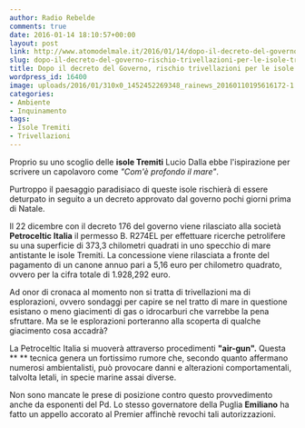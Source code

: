 ```yaml
---
author: Radio Rebelde
comments: true
date: 2016-01-14 18:10:57+00:00
layout: post
link: http://www.atomodelmale.it/2016/01/14/dopo-il-decreto-del-governo-rischio-trivellazioni-per-le-isole-tremiti/
slug: dopo-il-decreto-del-governo-rischio-trivellazioni-per-le-isole-tremiti
title: Dopo il decreto del Governo, rischio trivellazioni per le isole Tremiti
wordpress_id: 16400
image: uploads/2016/01/310x0_1452452269348_rainews_20160110195616172-1.jpg
categories:
- Ambiente
- Inquinamento
tags:
- Isole Tremiti
- Trivellazioni
---
```


Proprio su uno scoglio delle **isole Tremiti** Lucio Dalla ebbe l'ispirazione per scrivere un capolavoro come _"Com'è profondo il mare"_.

Purtroppo il paesaggio paradisiaco di queste isole rischierà di essere deturpato in seguito a un decreto approvato dal governo pochi giorni prima di Natale.

Il 22 dicembre con il decreto 176 del governo viene rilasciato alla società **Petroceltic Italia** il permesso B. R274EL per effettuare ricerche petrolifere su una superficie di 373,3 chilometri quadrati in uno specchio di mare antistante le isole Tremiti. La concessione viene rilasciata a fronte del pagamento di un canone annuo pari a 5,16 euro per chilometro quadrato, ovvero per la cifra totale di 1.928,292 euro.

Ad onor di cronaca al momento non si tratta di trivellazioni ma di esplorazioni, ovvero sondaggi per capire se nel tratto di mare in questione esistano o meno giacimenti di gas o idrocarburi che varrebbe la pena sfruttare. Ma se le esplorazioni porteranno alla scoperta di qualche giacimento cosa accadrà?

La Petroceltic Italia si muoverà attraverso procedimenti **"air-gun".** Questa ** ** tecnica genera un fortissimo rumore che, secondo quanto affermano numerosi ambientalisti, può provocare danni e alterazioni comportamentali, talvolta letali, in specie marine assai diverse.

Non sono mancate le prese di posizione contro questo provvedimento anche da esponenti del Pd. Lo stesso governatore della Puglia **Emiliano** ha fatto un appello accorato al Premier affinchè revochi tali autorizzazioni.
